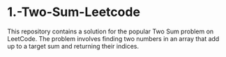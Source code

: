 # 1.-Two-Sum-Leetcode
This repository contains a solution for the popular Two Sum problem on LeetCode. The problem involves finding two numbers in an array that add up to a target sum and returning their indices.
